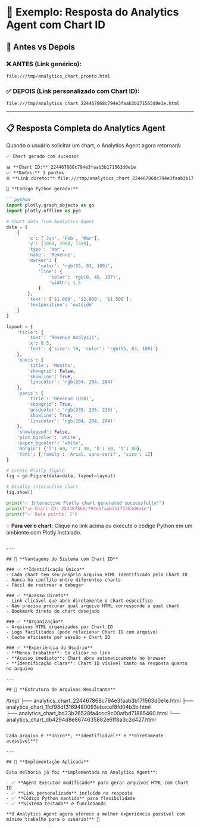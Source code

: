 # 🔗 Exemplo: Resposta do Analytics Agent com Chart ID

## 🎯 **Antes vs Depois**

### ❌ **ANTES** (Link genérico):
```
file:///tmp/analytics_chart_pronto.html
```

### ✅ **DEPOIS** (Link personalizado com Chart ID):
```
file:///tmp/analytics_chart_224467868c794e3faab3b171563d0e1e.html
```

---

## 📋 **Resposta Completa do Analytics Agent**

Quando o usuário solicitar um chart, o Analytics Agent agora retornará:

```markdown
✅ Chart gerado com sucesso! 

📊 **Chart ID:** 224467868c794e3faab3b171563d0e1e
📈 **Dados:** 3 pontos
🌐 **Link direto:** file:///tmp/analytics_chart_224467868c794e3faab3b171563d0e1e.html

🐍 **Código Python gerado:**

```python
import plotly.graph_objects as go
import plotly.offline as pyo

# Chart data from Analytics Agent
data = [
    {
        'x': ['Jan', 'Feb', 'Mar'],
        'y': [1000, 2000, 1500],
        'type': 'bar',
        'name': 'Revenue',
        'marker': {
            'color': 'rgb(55, 83, 109)',
            'line': {
                'color': 'rgb(8, 48, 107)',
                'width': 1.5
            }
        },
        'text': ['$1,000', '$2,000', '$1,500'],
        'textposition': 'outside'
    }
]

layout = {
    'title': {
        'text': 'Revenue Analysis',
        'x': 0.5,
        'font': {'size': 18, 'color': 'rgb(55, 83, 109)'}
    },
    'xaxis': {
        'title': 'Months',
        'showgrid': False,
        'showline': True,
        'linecolor': 'rgb(204, 204, 204)'
    },
    'yaxis': {
        'title': 'Revenue (USD)',
        'showgrid': True,
        'gridcolor': 'rgb(235, 235, 235)',
        'showline': True,
        'linecolor': 'rgb(204, 204, 204)'
    },
    'showlegend': False,
    'plot_bgcolor': 'white',
    'paper_bgcolor': 'white',
    'margin': {'l': 60, 'r': 30, 'b': 60, 't': 80},
    'font': {'family': 'Arial, sans-serif', 'size': 12}
}

# Create Plotly figure
fig = go.Figure(data=data, layout=layout)

# Display interactive chart
fig.show()

print("✅ Interactive Plotly chart generated successfully!")
print(f"📊 Chart ID: 224467868c794e3faab3b171563d0e1e")
print(f"📈 Data points: 3")
```

💡 **Para ver o chart:** Clique no link acima ou execute o código Python em um ambiente com Plotly instalado.
```

---

## 🎯 **Vantagens do Sistema com Chart ID**

### ✅ **Identificação Única**
- Cada chart tem seu próprio arquivo HTML identificado pelo Chart ID
- Nunca há conflito entre diferentes charts
- Fácil de rastrear e debugar

### ✅ **Acesso Direto**  
- Link clicável que abre diretamente o chart específico
- Não precisa procurar qual arquivo HTML corresponde a qual chart
- Bookmark direto do chart desejado

### ✅ **Organização**
- Arquivos HTML organizados por Chart ID
- Logs facilitados (pode relacionar Chart ID com arquivo)
- Cache eficiente por sessão + Chart ID

### ✅ **Experiência do Usuário**
- **Menos trabalho**: Só clicar no link
- **Acesso imediato**: Chart abre automaticamente no browser
- **Identificação clara**: Chart ID visível tanto na resposta quanto no arquivo

---

## 📂 **Estrutura de Arquivos Resultante**

```
/tmp/
├── analytics_chart_224467868c794e3faab3b171563d0e1e.html
├── analytics_chart_1fcf98df3169480093ebacef8fd04b3b.html  
├── analytics_chart_bd23b26528fa4ccc9c00afbd71865460.html
└── analytics_chart_db4294d8e8674635882e6ff8a3c2d427.html
```

Cada arquivo é **único**, **identificável** e **diretamente acessível**!

---

## 🚀 **Implementação Aplicada**

Esta melhoria já foi **implementada no Analytics Agent**:

- ✅ **Agent Executor modificado** para gerar arquivos HTML com Chart ID
- ✅ **Link personalizado** incluído na resposta
- ✅ **Código Python mantido** para flexibilidade
- ✅ **Sistema testado** e funcionando

**O Analytics Agent agora oferece a melhor experiência possível com mínimo trabalho para o usuário!** 🎯